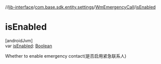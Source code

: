 //[lib-interface](../../../index.md)/[com.base.sdk.entity.settings](../index.md)/[WmEmergencyCall](index.md)/[isEnabled](is-enabled.md)

# isEnabled

[androidJvm]\
var [isEnabled](is-enabled.md): [Boolean](https://kotlinlang.org/api/latest/jvm/stdlib/kotlin/-boolean/index.html)

Whether to enable emergency contact(是否启用紧急联系人)
